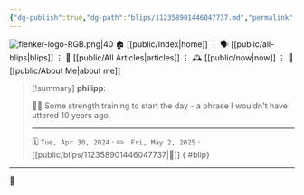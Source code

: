 ```yaml
---
{"dg-publish":true,"dg-path":"blips/112358901446047737.md","permalink":"/blips/112358901446047737/","title":"philipp on mastodon @ 2024-04-30","created":"2024-04-30T07:06:16","updated":"2025-05-02T08:50:44"}
---
```



<div class="transclusion internal-embed is-loaded"><div class="markdown-embed">




![flenker-logo-RGB.png|40](/img/user/attachments/flenker-logo-RGB.png)
🏠 [[public/Index\|home]]  ⋮ 🗣️ [[public/all-blips\|blips]] ⋮  📝 [[public/All Articles\|articles]]  ⋮ 🕰️ [[public/now\|now]] ⋮ 🪪 [[public/About Me\|about me]]


</div></div>


> [!summary] **philipp**:
>
> 🏋️‍♂️ Some strength training to start the day - a phrase I wouldn't have uttered 10 years ago.
> - - -
>
> 🗓️ <code>Tue, Apr 30, 2024</code>  · ✏️ <code> Fri, May 2, 2025</code>  · [[public/blips/112358901446047737\|🔗]]
{ #blip}


- - -

 👾
